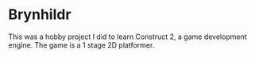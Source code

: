 # Brynhildr
This was a hobby project I did to learn Construct 2, a game development engine. The game is a 1 stage 2D platformer.
